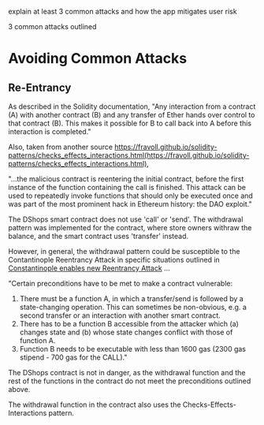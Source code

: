 explain at least 3 common attacks and how the app mitigates user risk

3 common attacks outlined

# Avoiding Common Attacks

## Re-Entrancy

As described in the Solidity documentation, "Any interaction from a contract (A) with another contract (B) and any transfer of Ether hands over control to that contract (B). This makes it possible for B to call back into A before this interaction is completed."

Also, taken from another source https://fravoll.github.io/solidity-patterns/checks_effects_interactions.html(https://fravoll.github.io/solidity-patterns/checks_effects_interactions.html),

"...the malicious contract is reentering the initial contract, before the first instance of the function containing the call is finished. This attack can be used to repeatedly invoke functions that should only be executed once and was part of the most prominent hack in Ethereum history: the DAO exploit."

The DShops smart contract does not use 'call' or 'send'. The withdrawal pattern was implemented for the contract, where store owners withraw the balance, and the smart contract uses 'transfer' instead. 

However, in general, the withdrawal pattern could be susceptible to the Contantinople Reentrancy Attack in specific situations outlined in [Constantinople enables new Reentrancy Attack](https://medium.com/chainsecurity/constantinople-enables-new-reentrancy-attack-ace4088297d9) ...  

"Certain preconditions have to be met to make a contract vulnerable:
1. There must be a function A, in which a transfer/send is followed by a state-changing operation. This can sometimes be non-obvious, e.g. a second transfer or an interaction with another smart contract.
2. There has to be a function B accessible from the attacker which (a) changes state and (b) whose state changes conflict with those of function A.
3. Function B needs to be executable with less than 1600 gas
(2300 gas stipend - 700 gas for the CALL)."

The DShops contract is not in danger, as the withdrawal function and the rest of the functions in the contract do not meet the preconditions outlined above.

The withdrawal function in the contract also uses the Checks-Effects-Interactions pattern.
